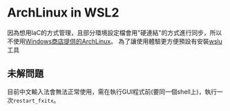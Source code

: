 # ArchLinux in WSL2
因為想用IaC的方式管理，且部分環境設定檔會用"硬連結"的方式進行同步，所以不使用[Windows商店提供的ArchLinux](https://apps.microsoft.com/store/detail/arch-wsl/9MZNMNKSM73X?hl=zh-tw&gl=tw&rtc=1)。
為了讓使用體驗更方便預設有安裝[wslu](https://github.com/wslutilities/wslu)工具

## 未解問題
目前中文輸入法會無法正常使用，需在執行GUI程式前(要同一個shell上)，執行一次`restart_fxitx`。
